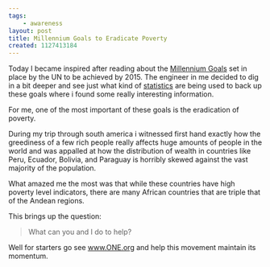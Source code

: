 ```yaml
---
tags:
    - awareness
layout: post
title: Millennium Goals to Eradicate Poverty
created: 1127413184
---
```


Today I became inspired after reading about the <a href="http://www.un.org/millenniumgoals/">Millennium Goals</a> set in place by the UN to be achieved by 2015.  The engineer in me decided to dig in a bit deeper and see just what kind of <a href="http://unstats.un.org/unsd/mi/mi_goals.asp">statistics</a> are being used to back up these goals where i found some really interesting information.

For me, one of the most important of these goals is the eradication of poverty.

During my trip through south america i witnessed first hand exactly how the greediness of a few rich people really affects huge amounts of people in the world and was appalled at how the distribution of wealth in countries like Peru, Ecuador, Bolivia, and Paraguay is horribly skewed against the vast majority of the population.

What amazed me the most was that while these countries have high poverty level indicators,  there are many African countries that are triple that of the Andean regions.

This brings up the question:

> What can you and I do to help?

Well for starters go see <a href="http://one.org" title="www.ONE.org">www.ONE.org</a> and help this movement maintain its momentum.

